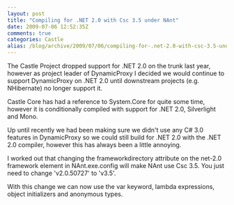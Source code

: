 ```yaml
---
layout: post
title: "Compiling for .NET 2.0 with Csc 3.5 under NAnt"
date: 2009-07-06 12:52:35Z
comments: true
categories: Castle
alias: /blog/archive/2009/07/06/compiling-for-.net-2.0-with-csc-3.5-under-nant.aspx/index.html
---
```


The Castle Project dropped support for .NET 2.0 on the trunk last year, however as project leader of DynamicProxy I decided we would
continue to support DynamicProxy on .NET 2.0 until downstream projects (e.g. NHibernate) no longer support it.

Castle Core has had a reference to System.Core for quite some time, however it is conditionally compiled with support for .NET 2.0,
Silverlight and Mono.

Up until recently we had been making sure we didn't use any C# 3.0 features in DynamicProxy so we could still build for .NET 2.0 with
the .NET 2.0 compiler, however this has always been a little annoying.

I worked out that changing the frameworkdirectory attribute on the net-2.0 framework element in NAnt.exe.config will make NAnt use
Csc 3.5. You just need to change 'v2.0.50727' to 'v3.5'.

With this change we can now use the var keyword, lambda expressions, object initializers and anonymous types.
